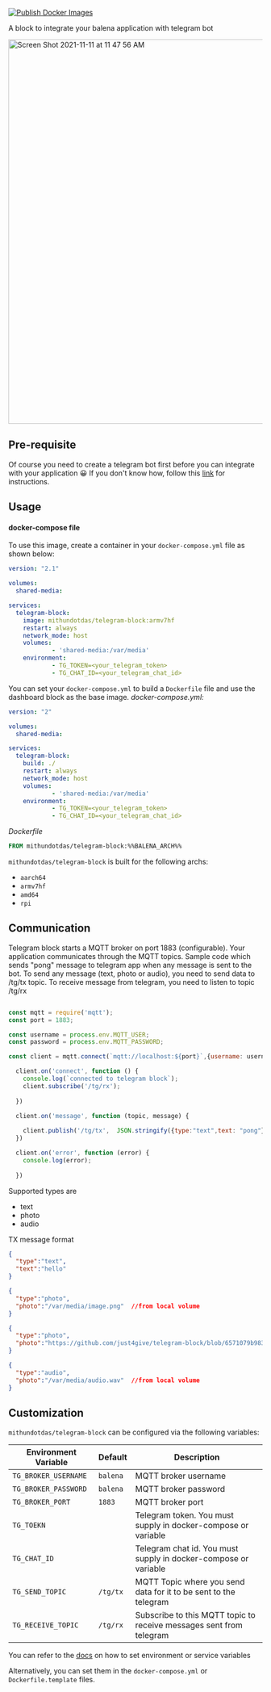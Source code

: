 
[![Publish Docker Images](https://github.com/just4give/telegram-block/actions/workflows/docker-push.yml/badge.svg)](https://github.com/just4give/telegram-block/actions/workflows/docker-push.yml)

A block to integrate your balena application with telegram bot 

<img width="762" alt="Screen Shot 2021-11-11 at 11 47 56 AM" src="https://user-images.githubusercontent.com/9275193/141336529-0093134d-34ab-4f1e-9362-3aeaeace545d.png">

## Pre-requisite
Of course you need to create a telegram bot first before you can integrate with your application 😀 
If you don't know how, follow this [link](https://core.telegram.org/bots#3-how-do-i-create-a-bot) for instructions.
## Usage

#### docker-compose file

To use this image, create a container in your `docker-compose.yml` file as shown below:

```yaml
version: "2.1"

volumes:
  shared-media:

services:
  telegram-block:
    image: mithundotdas/telegram-block:armv7hf
    restart: always
    network_mode: host
    volumes: 
            - 'shared-media:/var/media'
    environment:
            - TG_TOKEN=<your_telegram_token>
            - TG_CHAT_ID=<your_telegram_chat_id>
```

You can set your `docker-compose.yml` to build a `Dockerfile` file and use the dashboard block as the base image.
_docker-compose.yml:_

```yaml
version: "2"

volumes:
  shared-media:

services:
  telegram-block:
    build: ./
    restart: always
    network_mode: host
    volumes: 
            - 'shared-media:/var/media'
    environment:
            - TG_TOKEN=<your_telegram_token>
            - TG_CHAT_ID=<your_telegram_chat_id>

```

_Dockerfile_

```dockerfile
FROM mithundotdas/telegram-block:%%BALENA_ARCH%%
```

`mithundotdas/telegram-block` is built for the following archs:

- `aarch64`
- `armv7hf`
- `amd64`
- `rpi`

## Communication
Telegram block starts a MQTT broker on port 1883 (configurable). Your application communicates through the MQTT topics. Sample code which sends "pong" message to telegram app when any message is sent to the bot. To send any message (text, photo or audio), you need to send data to /tg/tx topic. To receive message from telegram, you need to listen to topic /tg/rx

```javascript

const mqtt = require('mqtt');
const port = 1883;

const username = process.env.MQTT_USER;
const password = process.env.MQTT_PASSWORD;

const client = mqtt.connect(`mqtt://localhost:${port}`,{username: username, password: password});

  client.on('connect', function () {
    console.log(`connected to telegram block`);
    client.subscribe('/tg/rx');
    
  })

  client.on('message', function (topic, message) {
    
    client.publish('/tg/tx',  JSON.stringify({type:"text",text: "pong"}));
  })

  client.on('error', function (error) {
    console.log(error);
    
  })
```

Supported types are 
- text
- photo
- audio

TX message format 

```json
{
  "type":"text",
  "text":"hello"
}

{
  "type":"photo",
  "photo":"/var/media/image.png"  //from local volume
}

{
  "type":"photo",
  "photo":"https://github.com/just4give/telegram-block/blob/6571079b983fe918867b113ec5c5c74cb99dc5b9/logo.png" //from absolute url
}

{
  "type":"audio",
  "photo":"/var/media/audio.wav"  //from local volume
}

```

## Customization


`mithundotdas/telegram-block` can be configured via the following variables:

| Environment Variable    | Default                             | Description                                                           |
| ----------------------- | ----------------------------------- | --------------------------------------------------------------------- |
| `TG_BROKER_USERNAME`    | `balena`                            | MQTT broker username                                                  |
| `TG_BROKER_PASSWORD`    | `balena`                            | MQTT broker password                                                  |
| `TG_BROKER_PORT`        | `1883`                              | MQTT broker port                                                      |
| `TG_TOEKN`              |                                     | Telegram token. You must supply in docker-compose or variable         |
| `TG_CHAT_ID`            |                                     | Telegram chat id. You must supply in docker-compose or variable       |
| `TG_SEND_TOPIC`         | `/tg/tx`                            | MQTT Topic where you send data for it to be sent to the telegram      |
| `TG_RECEIVE_TOPIC`      | `/tg/rx`                            | Subscribe to this MQTT topic to receive messages sent from telegram   |


You can refer to the [docs](https://www.balena.io/docs/learn/manage/serv-vars/#environment-and-service-variables) on how to set environment or service variables

Alternatively, you can set them in the `docker-compose.yml` or `Dockerfile.template` files.
